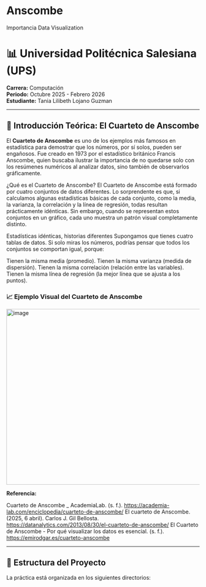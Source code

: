 # Anscombe
Importancia Data Visualization

# 📊 Universidad Politécnica Salesiana (UPS)

**Carrera:** Computación  
**Periodo:** Octubre 2025 - Febrero 2026  
**Estudiante:** Tania Lilibeth Lojano Guzman 

---

## 🧠 Introducción Teórica: El Cuarteto de Anscombe

El **Cuarteto de Anscombe**  es uno de los ejemplos más famosos en estadística para demostrar que los números, por sí solos, pueden ser engañosos. Fue creado en 1973 por el estadístico británico Francis Anscombe, quien buscaba ilustrar la importancia de no quedarse solo con los resúmenes numéricos al analizar datos, sino también de observarlos gráficamente.

¿Qué es el Cuarteto de Anscombe?
El Cuarteto de Anscombe está formado por cuatro conjuntos de datos diferentes. Lo sorprendente es que, si calculamos algunas estadísticas básicas de cada conjunto, como la media, la varianza, la correlación y la línea de regresión, todas resultan prácticamente idénticas. Sin embargo, cuando se representan estos conjuntos en un gráfico, cada uno muestra un patrón visual completamente distinto.

Estadísticas idénticas, historias diferentes
Supongamos que tienes cuatro tablas de datos. Si solo miras los números, podrías pensar que todos los conjuntos se comportan igual, porque:

Tienen la misma media (promedio).
Tienen la misma varianza (medida de dispersión).
Tienen la misma correlación (relación entre las variables).
Tienen la misma línea de regresión (la mejor línea que se ajusta a los puntos).



### 📈 Ejemplo Visual del Cuarteto de Anscombe

<img width="677" height="459" alt="image" src="https://github.com/user-attachments/assets/f126eaf7-ecb3-4eae-94f9-64903bbcb4a6" />


**Referencia:**  

Cuarteto de Anscombe _ AcademiaLab. (s. f.). https://academia-lab.com/enciclopedia/cuarteto-de-anscombe/ 
El cuarteto de Anscombe. (2025, 6 abril). Carlos J. Gil Bellosta. https://datanalytics.com/2013/08/30/el-cuarteto-de-anscombe/ 
El Cuarteto de Anscombe - Por qué visualizar los datos es esencial. (s. f.). https://emirodgar.es/cuarteto-anscombe

---

## 📁 Estructura del Proyecto

La práctica está organizada en los siguientes directorios:


